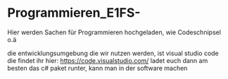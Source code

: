 # Programmieren_E1FS-

Hier werden Sachen für Programmieren hochgeladen, wie Codeschnipsel o.ä

die entwicklungsumgebung die wir nutzen werden, ist visual studio code 
die findet ihr hier: https://code.visualstudio.com/
ladet euch dann am besten das c# paket runter, kann man in der software machen
